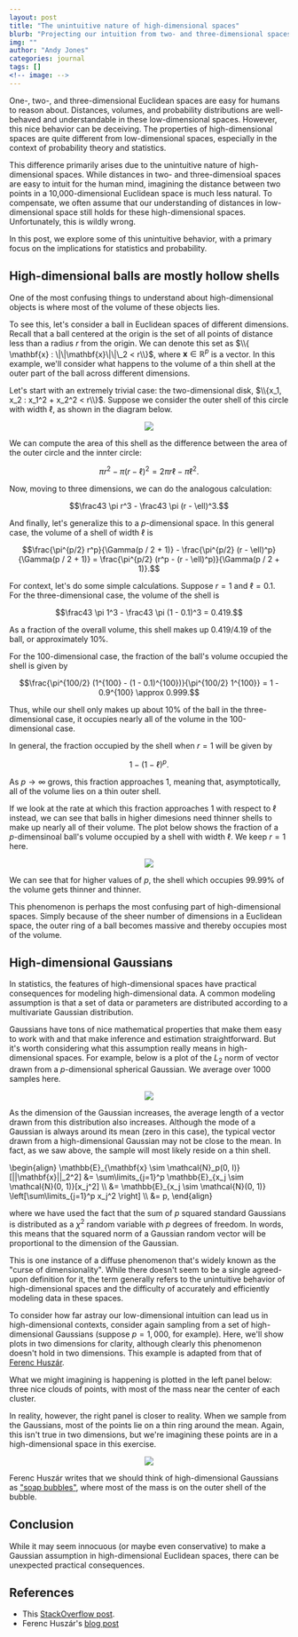 ```yaml
---
layout: post
title: "The unintuitive nature of high-dimensional spaces"
blurb: "Projecting our intuition from two- and three-dimensional spaces onto high-dimensional spaces can go wildly wrong."
img: ""
author: "Andy Jones"
categories: journal
tags: []
<!-- image: -->
---
```


$$\DeclareMathOperator*{\argmin}{arg\,min}$$
$$\DeclareMathOperator*{\argmax}{arg\,max}$$

<style>
.column {
  float: left;
  width: 30%;
  padding: 5px;
}

/* Clear floats after image containers */
.row::after {
  content: "";
  clear: both;
  display: table;
}
</style>

One-, two-, and three-dimensional Euclidean spaces are easy for humans to reason about. Distances, volumes, and probability distributions are well-behaved and understandable in these low-dimensional spaces. However, this nice behavior can be deceiving. The properties of high-dimensional spaces are quite different from low-dimensional spaces, especially in the context of probability theory and statistics.

This difference primarily arises due to the unintuitive nature of high-dimensional spaces. While distances in two- and three-dimensioal spaces are easy to intuit for the human mind, imagining the distance between two points in a 10,000-dimensional Euclidean space is much less natural. To compensate, we often assume that our understanding of distances in low-dimensional space still holds for these high-dimensional spaces. Unfortunately, this is wildly wrong.

In this post, we explore some of this unintuitive behavior, with a primary focus on the implications for statistics and probability.

## High-dimensional balls are mostly hollow shells

One of the most confusing things to understand about high-dimensional objects is where most of the volume of these objects lies.

To see this, let's consider a ball in Euclidean spaces of different dimensions. Recall that a ball centered at the origin is the set of all points of distance less than a radius $r$ from the origin. We can denote this set as $\\{ \mathbf{x} : \|\|\mathbf{x}\|\|\_2 < r\\}$, where $\mathbf{x} \in \mathbb{R}^p$ is a vector. In this example, we'll consider what happens to the volume of a thin shell at the outer part of the ball across different dimensions.

Let's start with an extremely trivial case: the two-dimensional disk, $\\{x_1, x_2 : x_1^2 + x_2^2 < r\\}$. Suppose we consider the outer shell of this circle with width $\ell$, as shown in the diagram below.

<center>
<figure>
  <img src="/assets/high_dim_gaussian_twod_shell.png">
  <figcaption><i></i></figcaption>
</figure>
</center>

We can compute the area of this shell as the difference between the area of the outer circle and the innter circle:

$$\pi r^2 - \pi (r - \ell)^2 = 2\pi r \ell - \pi \ell^2.$$

Now, moving to three dimensions, we can do the analogous calculation:

$$\frac43 \pi r^3 - \frac43 \pi (r - \ell)^3.$$

And finally, let's generalize this to a $p$-dimensional space. In this general case, the volume of a shell of width $\ell$ is

$$\frac{\pi^{p/2} r^p}{\Gamma(p / 2 + 1)} - \frac{\pi^{p/2} (r - \ell)^p}{\Gamma(p / 2 + 1)} = \frac{\pi^{p/2} (r^p - (r - \ell)^p)}{\Gamma(p / 2 + 1)}.$$

For context, let's do some simple calculations. Suppose $r = 1$ and $\ell = 0.1$. For the three-dimensional case, the volume of the shell is

$$\frac43 \pi 1^3 - \frac43 \pi (1 - 0.1)^3 = 0.419.$$

As a fraction of the overall volume, this shell makes up $0.419 / 4.19$ of the ball, or approximately $10\%$.

For the 100-dimensional case, the fraction of the ball's volume occupied the shell is given by

$$\frac{\pi^{100/2} (1^{100} - (1 - 0.1)^{100})}{\pi^{100/2} 1^{100}} = 1 - 0.9^{100} \approx 0.999.$$

Thus, while our shell only makes up about $10\%$ of the ball in the three-dimensional case, it occupies nearly all of the volume in the 100-dimensional case.

In general, the fraction occupied by the shell when $r=1$ will be given by

$$1 - (1 - \ell)^p.$$

As $p \to \infty$ grows, this fraction approaches $1$, meaning that, asymptotically, all of the volume lies on a thin outer shell.

If we look at the rate at which this fraction approaches $1$ with respect to $\ell$ instead, we can see that balls in higher dimesions need thinner shells to make up nearly all of their volume. The plot below shows the fraction of a $p$-dimensinoal ball's volume occupied by a shell with width $\ell$. We keep $r=1$ here.

<center>
<figure>
  <img src="/assets/high_dim_gaussian_frac_volume.png">
  <figcaption><i></i></figcaption>
</figure>
</center>

We can see that for higher values of $p$, the shell which occupies $99.99\%$ of the volume gets thinner and thinner.

This phenomenon is perhaps the most confusing part of high-dimensional spaces. Simply because of the sheer number of dimensions in a Euclidean space, the outer ring of a ball becomes massive and thereby occupies most of the volume.

## High-dimensional Gaussians

In statistics, the features of high-dimensional spaces have practical consequences for modeling high-dimensional data. A common modeling assumption is that a set of data or parameters are distributed according to a multivariate Gaussian distribution. 

Gaussians have tons of nice mathematical properties that make them easy to work with and that make inference and estimation straightforward. But it's worth considering what this assumption really means in high-dimensional spaces. For example, below is a plot of the $L_2$ norm of vector drawn from a $p$-dimensional spherical Gaussian. We average over $1000$ samples here.

<center>
<figure>
  <img src="/assets/high_dim_gaussian_norm.png">
  <figcaption><i></i></figcaption>
</figure>
</center>

As the dimension of the Gaussian increases, the average length of a vector drawn from this distribution also increases. Although the mode of a Gaussian is always around its mean (zero in this case), the typical vector drawn from a high-dimensional Gaussian may not be close to the mean. In fact, as we saw above, the sample will most likely reside on a thin shell.

\begin{align} \mathbb{E}\_{\mathbf{x} \sim \mathcal{N}\_p(0, I)}[\|\|\mathbf{x}\|\|\_2^2] &= \sum\limits_{j=1}^p \mathbb{E}\_{x_j \sim \mathcal{N}(0, 1)}[x_j^2] \\\ &= \mathbb{E}\_{x_j \sim \mathcal{N}(0, 1)} \left[\sum\limits_{j=1}^p x_j^2 \right] \\\ &= p, \end{align}

where we have used the fact that the sum of $p$ squared standard Gaussians is distributed as a $\chi^2$ random variable with $p$ degrees of freedom. In words, this means that the squared norm of a Gaussian random vector will be proportional to the dimension of the Gaussian.

This is one instance of a diffuse phenomenon that's widely known as the "curse of dimensionality". While there doesn't seem to be a single agreed-upon definition for it, the term generally refers to the unintuitive behavior of high-dimensional spaces and the difficulty of accurately and efficiently modeling data in these spaces.

To consider how far astray our low-dimensional intuition can lead us in high-dimensional contexts, consider again sampling from a set of high-dimensional Gaussians (suppose $p=1,000$, for example). Here, we'll show plots in two dimensions for clarity, although clearly this phenomenon doesn't hold in two dimensions. This example is adapted from that of [Ferenc Huszár](https://www.inference.vc/high-dimensional-gaussian-distributions-are-soap-bubble).

What we might imagining is happening is plotted in the left panel below: three nice clouds of points, with most of the mass near the center of each cluster.

In reality, however, the right panel is closer to reality. When we sample from the Gaussians, most of the points lie on a thin ring around the mean. Again, this isn't true in two dimensions, but we're imagining these points are in a high-dimensional space in this exercise.

<center>
<figure>
  <img src="/assets/high_dim_gaussian_soap_bubbles.png">
  <figcaption><i></i></figcaption>
</figure>
</center>

Ferenc Huszár writes that we should think of high-dimensional Gaussians as ["soap bubbles"](https://www.inference.vc/high-dimensional-gaussian-distributions-are-soap-bubble/), where most of the mass is on the outer shell of the bubble.

## Conclusion

While it may seem innocuous (or maybe even conservative) to make a Gaussian assumption in high-dimensional Euclidean spaces, there can be unexpected practical consequences. 

## References

- This [StackOverflow post](https://stats.stackexchange.com/questions/419412/why-is-gaussian-distribution-on-high-dimensional-space-like-a-soap-bubble).
- Ferenc Huszár's [blog post](https://www.inference.vc/high-dimensional-gaussian-distributions-are-soap-bubble)


